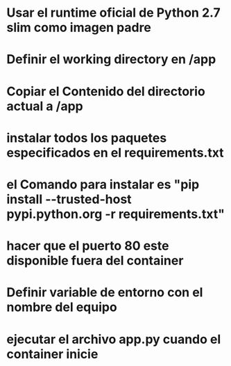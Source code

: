 # Usar el runtime oficial de Python 2.7 slim  como imagen padre
# Definir el working directory en /app
# Copiar el Contenido del directorio actual a /app
# instalar todos los paquetes especificados en el requirements.txt
# el Comando para instalar es "pip install --trusted-host pypi.python.org -r requirements.txt"
# hacer que el puerto 80 este disponible fuera del container
# Definir variable de entorno con el nombre del equipo
# ejecutar el archivo app.py cuando el container inicie
